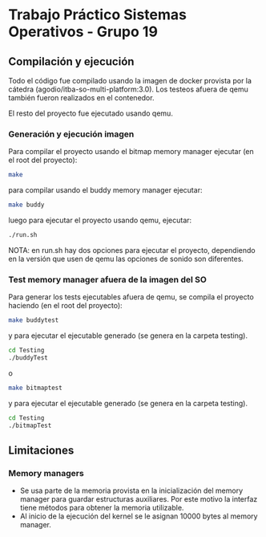 # Trabajo Práctico Sistemas Operativos - Grupo 19

## Compilación y ejecución

Todo el código fue compilado usando la imagen de docker provista por la cátedra (agodio/itba-so-multi-platform:3.0). Los testeos afuera de qemu también fueron realizados en el contenedor.

El resto del proyecto fue ejecutado usando qemu.

### Generación y ejecución imagen

Para compilar el proyecto usando el bitmap memory manager ejecutar (en el root del proyecto):
```bash
make
```

para compilar usando el buddy memory manager ejecutar:
```bash
make buddy
```

luego para ejecutar el proyecto usando qemu, ejecutar:
```bash
./run.sh
```
NOTA: en run.sh hay dos opciones para ejecutar el proyecto, dependiendo en la versión que usen de qemu las opciones de sonido son diferentes.

### Test memory manager afuera de la imagen del SO

Para generar los tests ejecutables afuera de qemu, se compila el proyecto haciendo (en el root del proyecto):

```bash
make buddytest
```

y para ejecutar el ejecutable generado (se genera en la carpeta testing).

```bash
cd Testing
./buddyTest
```

o 

```bash
make bitmaptest
```

y para ejecutar el ejecutable generado (se genera en la carpeta testing).

```bash
cd Testing
./bitmapTest
```
## Limitaciones

### Memory managers
* Se usa parte de la memoria provista en la inicialización del memory manager para guardar estructuras auxiliares. Por este motivo la interfaz tiene métodos para obtener la memoria utilizable.
* Al inicio de la ejecución del kernel se le asignan 10000 bytes al memory manager.

